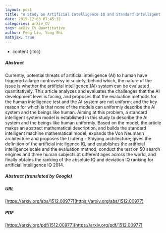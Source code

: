 ```yaml
---
layout: post
title: "A Study on Artificial Intelligence IQ and Standard Intelligent Model"
date: 2015-12-03 07:45:32
categories: arXiv_CV
tags: arXiv_CV Quantitative
author: Feng Liu, Yong Shi
mathjax: true
---
```


* content
{:toc}

##### Abstract
Currently, potential threats of artificial intelligence (AI) to human have triggered a large controversy in society, behind which, the nature of the issue is whether the artificial intelligence (AI) system can be evaluated quantitatively. This article analyzes and evaluates the challenges that the AI development level is facing, and proposes that the evaluation methods for the human intelligence test and the AI system are not uniform; and the key reason for which is that none of the models can uniformly describe the AI system and the beings like human. Aiming at this problem, a standard intelligent system model is established in this study to describe the AI system and the beings like human uniformly. Based on the model, the article makes an abstract mathematical description, and builds the standard intelligent machine mathematical model; expands the Von Neumann architecture and proposes the Liufeng - Shiyong architecture; gives the definition of the artificial intelligence IQ, and establishes the artificial intelligence scale and the evaluation method; conduct the test on 50 search engines and three human subjects at different ages across the world, and finally obtains the ranking of the absolute IQ and deviation IQ ranking for artificial intelligence IQ 2014.

##### Abstract (translated by Google)


##### URL
[https://arxiv.org/abs/1512.00977](https://arxiv.org/abs/1512.00977)

##### PDF
[https://arxiv.org/pdf/1512.00977](https://arxiv.org/pdf/1512.00977)

